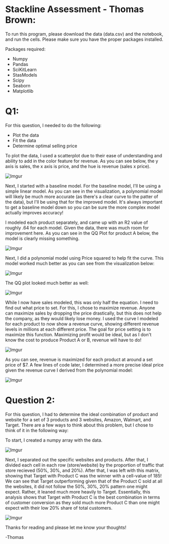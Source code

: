 # Stackline Assessment - Thomas Brown:

To run this program, please download the data (data.csv) and the notebook, and run the cells. Please make sure you have the proper packages installed.

Packages required:
- Numpy
- Pandas
- SciKitLearn
- StasModels
- Scipy
- Seaborn
- Matplotlib

# Q1:
For this question, I needed to do the following:
- Plot the data
- Fit the data
- Determine optimal selling price

To plot the data, I used a scatterplot due to their ease of understanding and ability to add in the color feature for revenue. As you can see below, the y axis is sales, the x axis is price, and the hue is revenue (sales x price). 

![Imgur](https://i.imgur.com/MnKx8Lu.png)

Next, I started with a baseline model. For the baseline model, I'll be using a simple linear model. As you can see in the visualization, a polynomial model will likely be much more accurate (as there's a clear curve to the patter of the data), but I'll be using that for the improved model. It's always important to get a baseline model down so you can be sure the more complex model actually improves accuracy!

I modeled each product separately, and came up with an R2 value of roughly .64 for each model. Given the data, there was much room for improvement here. As you can see in the QQ Plot for product A below, the model is clearly missing something.

![Imgur](https://i.imgur.com/zoaHrqC.png)

Next, I did a polynomial model using Price squared to help fit the curve. This model worked much better as you can see from the visualization below:

![Imgur](https://i.imgur.com/0lxN06j.png)

The QQ plot looked much better as well:

![Imgur](https://i.imgur.com/sox8odf.png)

While I now have sales modeled, this was only half the equation. I need to find out what price to set. For this, I chose to maximize revenue. Anyone can maximize sales by dropping the price drastically, but this does not help the company, as they would likely lose money. I used the curve I modeled for each product to now show a revenue curve, showing different revenue levels in millions at each different price. The goal for price setting is to maximize this function. Maximizing profit would be ideal, but as I don't know the cost to produce Product A or B, revenue will have to do!

![Imgur](https://i.imgur.com/3YsoRJD.png)

As you can see, revenue is maximized for each product at around a set price of $7. A few lines of code later, I determined a more precise ideal price given the revenue curve I derived from the polynomial model:

![Imgur](https://i.imgur.com/eBUURCC.png)

# Question 2:

For this question, I had to determine the ideal combination of product and website for a set of 3 products and 3 websites, Amazon, Walmart, and Target. There are a few ways to think about this problem, but I chose to think of it in the following way:

To start, I created a numpy array with the data.

![Imgur](https://i.imgur.com/2CliPYX.png)

Next, I separated out the specific websites and products. After that, I divided each cell in each row (store/website) by the proportion of traffic that store recieved (50%, 30%, and 20%). After that, I was left with this matrix, showing that Target with Product C was the winner with a cell-value of 185! We can see that Target outperforming given that of the Product C sold at all the websites, it did not follow the 50%, 30%, 20% pattern one might expect. Rather, it leaned much more heavily to Target. Essentially, this analysis shows that Target with Product C is the best combination in terms of customer conversion as they sold much more Product C than one might expect with their low 20% share of total customers.

![Imgur](https://i.imgur.com/t7lBHqO.png)

Thanks for reading and please let me know your thoughts!

-Thomas
